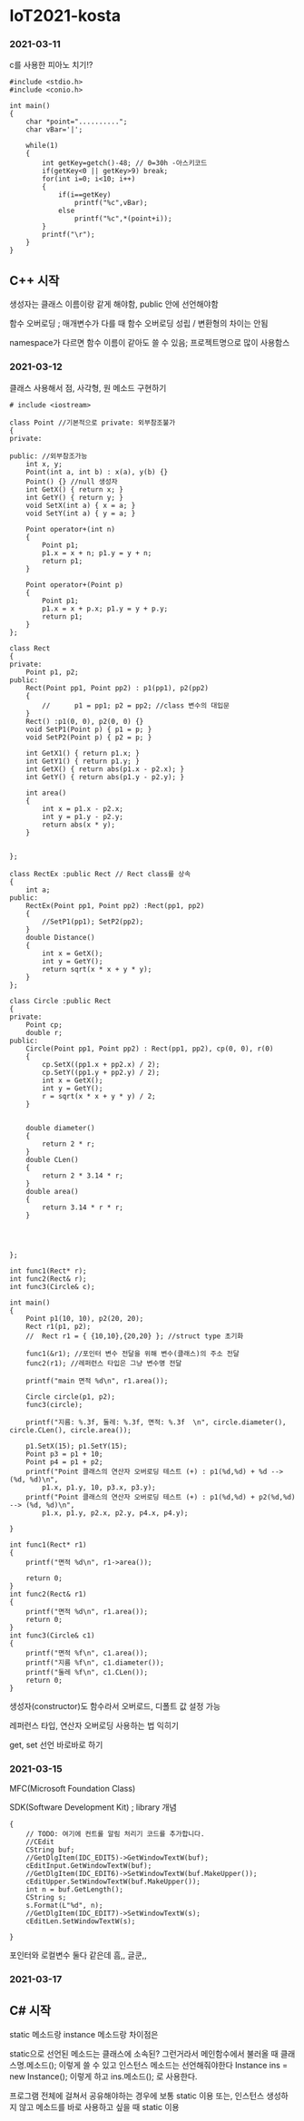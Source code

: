 # IoT2021-kosta

### 2021-03-11

c를 사용한 피아노 치기!? 
```
#include <stdio.h>
#include <conio.h>

int main()
{
	char *point="..........";
	char vBar='|';
	
	while(1)
	{	
		int getKey=getch()-48; // 0=30h -아스키코드
		if(getKey<0 || getKey>9) break;
		for(int i=0; i<10; i++)
		{
			if(i==getKey)
				printf("%c",vBar);
			else
				printf("%c",*(point+i));
		}
		printf("\r");
	}
}
```

## C++ 시작

생성자는 클래스 이름이랑 같게 해야함, public 안에 선언해야함

함수 오버로딩 ; 매개변수가 다를 때 함수 오버로딩 성립 / 변환형의 차이는 안됨

namespace가 다르면 함수 이름이 같아도 쓸 수 있음; 프로젝트명으로 많이 사용함스


### 2021-03-12

클래스 사용해서 점, 사각형, 원 메소드 구현하기

```
# include <iostream>

class Point //기본적으로 private: 외부참조불가
{
private:

public:	//외부참조가능
	int x, y;
	Point(int a, int b) : x(a), y(b) {}
	Point() {} //null 생성자
	int GetX() { return x; }
	int GetY() { return y; }
	void SetX(int a) { x = a; }
	void SetY(int a) { y = a; }

	Point operator+(int n)
	{
		Point p1;
		p1.x = x + n; p1.y = y + n;
		return p1;
	}

	Point operator+(Point p)
	{
		Point p1;
		p1.x = x + p.x; p1.y = y + p.y;
		return p1;
	}
};

class Rect
{
private:
	Point p1, p2;
public:
	Rect(Point pp1, Point pp2) : p1(pp1), p2(pp2)
	{
		//		p1 = pp1; p2 = pp2; //class 변수의 대입문
	}
	Rect() :p1(0, 0), p2(0, 0) {}
	void SetP1(Point p) { p1 = p; }
	void SetP2(Point p) { p2 = p; }

	int GetX1() { return p1.x; }
	int GetY1() { return p1.y; }
	int GetX() { return abs(p1.x - p2.x); }
	int GetY() { return abs(p1.y - p2.y); }

	int area()
	{
		int x = p1.x - p2.x;
		int y = p1.y - p2.y;
		return abs(x * y);
	}


};

class RectEx :public Rect // Rect class를 상속
{
	int a;
public:
	RectEx(Point pp1, Point pp2) :Rect(pp1, pp2)
	{
		//SetP1(pp1); SetP2(pp2);
	}
	double Distance()
	{
		int x = GetX();
		int y = GetY();
		return sqrt(x * x + y * y);
	}
};

class Circle :public Rect
{
private:
	Point cp;
	double r;
public:
	Circle(Point pp1, Point pp2) : Rect(pp1, pp2), cp(0, 0), r(0)
	{
		cp.SetX((pp1.x + pp2.x) / 2);
		cp.SetY((pp1.y + pp2.y) / 2);
		int x = GetX();
		int y = GetY();
		r = sqrt(x * x + y * y) / 2;
	}


	double diameter()
	{
		return 2 * r;
	}
	double CLen()
	{
		return 2 * 3.14 * r;
	}
	double area()
	{
		return 3.14 * r * r;
	}




};

int func1(Rect* r);
int func2(Rect& r);
int func3(Circle& c);

int main()
{
	Point p1(10, 10), p2(20, 20);
	Rect r1(p1, p2);
	//	Rect r1 = { {10,10},{20,20} }; //struct type 초기화

	func1(&r1); //포인터 변수 전달을 위해 변수(클래스)의 주소 전달
	func2(r1); //레퍼런스 타입은 그냥 변수명 전달

	printf("main 면적 %d\n", r1.area());

	Circle circle(p1, p2);
	func3(circle);

	printf("지름: %.3f, 둘레: %.3f, 면적: %.3f  \n", circle.diameter(), circle.CLen(), circle.area());

	p1.SetX(15); p1.SetY(15);
	Point p3 = p1 + 10;
	Point p4 = p1 + p2;
	printf("Point 클래스의 연산자 오버로딩 테스트 (+) : p1(%d,%d) + %d --> (%d, %d)\n",
		p1.x, p1.y, 10, p3.x, p3.y);
	printf("Point 클래스의 연산자 오버로딩 테스트 (+) : p1(%d,%d) + p2(%d,%d) --> (%d, %d)\n",
		p1.x, p1.y, p2.x, p2.y, p4.x, p4.y);

}

int func1(Rect* r1)
{
	printf("면적 %d\n", r1->area());

	return 0;
}
int func2(Rect& r1)
{
	printf("면적 %d\n", r1.area());
	return 0;
}
int func3(Circle& c1)
{
	printf("면적 %f\n", c1.area());
	printf("지름 %f\n", c1.diameter());
	printf("둘레 %f\n", c1.CLen());
	return 0;
}
```

생성자(constructor)도 함수라서 오버로드, 디폴트 값 설정 가능

레퍼런스 타입, 연산자 오버로딩 사용하는 법 익히기

get, set 선언 바로바로 하기 


### 2021-03-15

MFC(Microsoft Foundation Class)

SDK(Software Development Kit) ; library 개념

```void CTestDLG::OnBnClickedButton1()
{
	// TODO: 여기에 컨트롤 알림 처리기 코드를 추가합니다.
	//CEdit 
	CString buf;
	//GetDlgItem(IDC_EDIT5)->GetWindowTextW(buf);
	cEditInput.GetWindowTextW(buf);
	//GetDlgItem(IDC_EDIT6)->SetWindowTextW(buf.MakeUpper());
	cEditUpper.SetWindowTextW(buf.MakeUpper());
	int n = buf.GetLength();
	CString s;
	s.Format(L"%d", n);
	//GetDlgItem(IDC_EDIT7)->SetWindowTextW(s);
	cEditLen.SetWindowTextW(s);

}
```
포인터와 로컬변수 둘다 같은데 흠,, 글쿤,,

### 2021-03-17

## C# 시작

static 메소드랑 instance 메소드랑 차이점은

static으로 선언된 메소드는 클래스에 소속된? 그런거라서 
메인함수에서 불러올 때 클래스명.메소드(); 이렇게 쓸 수 있고
인스턴스 메소드는 선언해줘야한다 Instance ins = new Instance();
이렇게 하고 ins.메소드(); 로 사용한다.

프로그램 전체에 걸쳐서 공유해야하는 경우에 보통 static 이용
또는, 인스턴스 생성하지 않고 메소드를 바로 사용하고 싶을 때 static 이용







